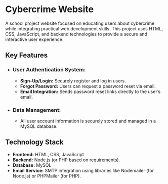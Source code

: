 <h1>Cybercrime Website</h1>

A school project website focused on educating users about cybercrime while integrating practical web development skills. This project uses HTML, CSS, JavaScript, and backend technologies to provide a secure and interactive user experience.

<h2>Key Features</h2>
<ul>
        <li><h3>User Authentication System:</h3>
                <ul>
                        <li><b>Sign-Up/Login:</b> Securely register and log in users.</li>
                        <li><b>Forgot Password:</b> Users can request a password reset via email.</li>
                        <li><b>Email Integration:</b> Sends password reset links directly to the user’s email.</li>
                </ul> 
        <li><h3>Data Management:</h3>
                <ul>
                        <li>All user account information is securely stored and managed in a MySQL database.</li>
                </ul>       
</ul>

<h2>Technology Stack</h2>
<ul>
       
                
 <li><b>Frontend:</b>  HTML, CSS, JavaScript</li>
 <li><b>Backend:</b> Node.js (or PHP based on requirements).</li>
 <li><b>Database:</b>  MySQL</li>
 <li><b>Email Service:</b> SMTP integration using libraries like Nodemailer (for Node.js) or PHPMailer (for PHP).</li>
                
             
</ul> 
